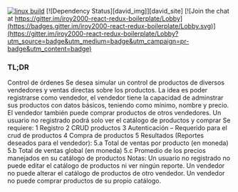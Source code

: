 [![linux build](https://api.travis-ci.org/iroy2000/react-redux-boilerplate.svg?branch=master)](https://travis-ci.org/iroy2000/react-redux-boilerplate)
[![Dependency Status][david_img]][david_site]
[![Join the chat at https://gitter.im/iroy2000-react-redux-boilerplate/Lobby](https://badges.gitter.im/iroy2000-react-redux-boilerplate/Lobby.svg)](https://gitter.im/iroy2000-react-redux-boilerplate/Lobby?utm_source=badge&utm_medium=badge&utm_campaign=pr-badge&utm_content=badge)

### TL;DR

Control de órdenes
Se desea simular un control de productos de diversos vendedores y ventas directas sobre los productos.
La idea es poder registrarse como vendedor, el vendedor tiene la capacidad de adminstrar sus productos con datos básicos, teniendo como mínimo, nombre y precio. El vendedor también puede comprar productos de otros vendedores.
Un usuario no registrado podrá solo ver el catálogo de productos y comprar
Se requiere:
1 Registro
2 CRUD productos
3 Autenticación – Requerido para el crud de productos
4 Compra de productos
5 Resultados (Reportes deseados para el vendedor):
5.a Total de ventas por producto (en moneda)
5.b Total de ventas global (en moneda)
5.c Promedio de los precios manejados en su catálogo de productos
Notas:
Un usuario no registrado no puede editar el catálogo de productos ni ver ningún reporte.
Un vendedor no puede alterar el catálogo de productos de otro vendedor.
Un vendedor no puede comprar productos de su propio catálogo.

